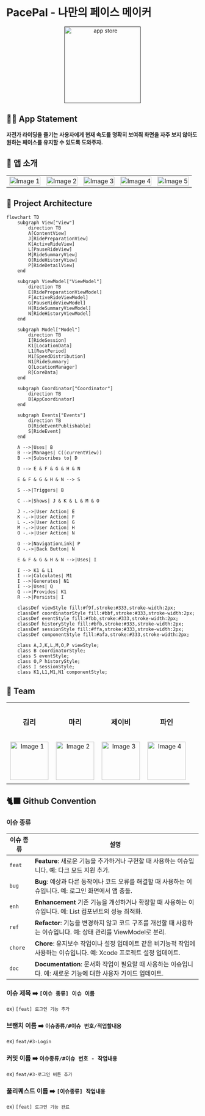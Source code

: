 # PacePal - 나만의 페이스 메이커 
<p align="center">
  <a href="">
    <img src="https://github.com/user-attachments/assets/ebcfde66-3d94-4a95-8022-4546345344b1" width="200" height="200" alt="app store">
  </a>
</p>

## 🚴‍♂️ App Statement 
**자전가 라이딩을 즐기는 사용자에게 현재 속도를 명확히 보여줘 화면을 자주 보지 않아도 원하는 페이스를 유지할 수 있도록 도와주자.**

## 📱 앱 소개 
<table style="width: 100%; table-layout: fixed;">
  <tr>
    <td style="text-align: center;">
      <img src="https://github.com/user-attachments/assets/91dc16b2-f994-4cea-ae06-13d68fcc2e07" width="100%" alt="Image 1">
    </td>
    <td style="text-align: center;">
      <img src="https://github.com/user-attachments/assets/3c059f38-2faf-4c02-85b7-5b9e44f6c2fc" width="100%" alt="Image 2">
    </td>
    <td style="text-align: center;">
      <img src= "https://github.com/user-attachments/assets/bdec04fc-b92c-446b-a700-66777c0f9c1c" width="100%" alt="Image 3">
    </td>
    <td style="text-align: center;">
      <img src="https://github.com/user-attachments/assets/b0f4f86a-c537-4374-8434-6161b0e3a9cf" width="100%" alt="Image 4">
    </td>
    <td style="text-align: center;">
      <img src="https://github.com/user-attachments/assets/78af7a1d-0477-4216-8230-2675bd9c5870" width="100%" alt="Image 5">
    </td>
  </tr>
</table>


## 🎨 Project Architecture 
```mermaid
flowchart TD
    subgraph View["View"]
        direction TB
        A[ContentView]
        J[RidePreparationView]
        K[ActiveRideView]
        L[PauseRideView]
        M[RideSummaryView]
        O[RideHistoryView]
        P[RideDetailView]
    end

    subgraph ViewModel["ViewModel"]
        direction TB
        E[RidePreparationViewModel]
        F[ActiveRideViewModel]
        G[PauseRideViewModel]
        H[RideSummaryViewModel]
        N[RideHistoryViewModel]
    end

    subgraph Model["Model"]
        direction TB
        I[RideSession]
        K1[LocationData]
        L1[RestPeriod]
        M1[SpeedDistribution]
        N1[RideSummary]
        Q[LocationManager]
        R[CoreData]
    end

    subgraph Coordinator["Coordinator"]
        direction TB
        B[AppCoordinator]
    end

    subgraph Events["Events"]
        direction TB
        D[RideEventPublishable]
        S[RideEvent]
    end
    
    A -->|Uses| B
    B -->|Manages| C((currentView))
    B -->|Subscribes to| D
    
    D --> E & F & G & H & N
    
    E & F & G & H & N --> S
    
    S -->|Triggers| B
    
    C -->|Shows| J & K & L & M & O
    
    J -.->|User Action| E
    K -.->|User Action| F
    L -.->|User Action| G
    M -.->|User Action| H
    O -.->|User Action| N
    
    O -->|NavigationLink| P
    O -.->|Back Button| N
    
    E & F & G & H & N -->|Uses| I
    
    I --> K1 & L1
    I -->|Calculates| M1
    I -->|Generates| N1
    I -->|Uses| Q
    Q -->|Provides| K1
    R -->|Persists| I

    classDef viewStyle fill:#f9f,stroke:#333,stroke-width:2px;
    classDef coordinatorStyle fill:#bbf,stroke:#333,stroke-width:2px;
    classDef eventStyle fill:#fbb,stroke:#333,stroke-width:2px;
    classDef historyStyle fill:#bfb,stroke:#333,stroke-width:2px;
    classDef sessionStyle fill:#ffa,stroke:#333,stroke-width:2px;
    classDef componentStyle fill:#afa,stroke:#333,stroke-width:2px;

    class A,J,K,L,M,O,P viewStyle;
    class B coordinatorStyle;
    class S eventStyle;
    class O,P historyStyle;
    class I sessionStyle;
    class K1,L1,M1,N1 componentStyle;
```


## 🧩 Team 
<table style="width: 100%; table-layout: fixed;">
  <tr>
    <td style="text-align: center; padding: 10px;">
      <h3>김리</h3>
    </td>
    <td style="text-align: center; padding: 10px;">
      <h3>마리</h3>
    </td>
    <td style="text-align: center; padding: 10px;">
      <h3>제이비</h3>
    </td>
    <td style="text-align: center; padding: 10px;">
      <h3>파인</h3>
    </td>
  </tr>
  <tr>
    <td style="text-align: center; padding: 10px;">
      <img src="https://github.com/user-attachments/assets/f81df4d7-530c-4887-acd5-1c8cb1ab2f86" width="100" alt="Image 1">
    </td>
    <td style="text-align: center; padding: 10px;">
      <img src="https://github.com/user-attachments/assets/155562e5-a3ac-4aea-9418-c60242e5803d" width="100" alt="Image 2">
    </td>
    <td style="text-align: center; padding: 10px;">
      <img src= "https://github.com/user-attachments/assets/2c591b0c-c274-4b86-9b29-94529ce9f75f" width="100" alt="Image 3">
    </td>
    <td style="text-align: center; padding: 10px;">
      <img src="https://github.com/user-attachments/assets/9447f050-638f-4411-a273-19fa869d0d25" width="100" alt="Image 4">
    </td>
  </tr>
</table>



## 🐈‍⬛ Github Convention

### 이슈 종류

| 이슈 종류        | 설명                                                                                         |
|------------------|----------------------------------------------------------------------------------------------|
| `feat`     | **Feature**: 새로운 기능을 추가하거나 구현할 때 사용하는 이슈입니다. 예: 다크 모드 지원 추가.               |
| `bug`          | **Bug**: 예상과 다른 동작이나 코드 오류를 해결할 때 사용하는 이슈입니다. 예: 로그인 화면에서 앱 충돌.   |
| `enh`  | **Enhancement** 기존 기능을 개선하거나 확장할 때 사용하는 이슈입니다. 예: List 컴포넌트의 성능 최적화.         |
| `ref`   | **Refactor**: 기능을 변경하지 않고 코드 구조를 개선할 때 사용하는 이슈입니다. 예: 상태 관리를 ViewModel로 분리.|
| `chore`    | **Chore**: 유지보수 작업이나 설정 업데이트 같은 비기능적 작업에 사용하는 이슈입니다. 예: Xcode 프로젝트 설정 업데이트. |
| `doc`| **Documentation**: 문서화 작업이 필요할 때 사용하는 이슈입니다. 예: 새로운 기능에 대한 사용자 가이드 업데이트.    |

### 이슈 제목 ➡️ `[이슈 종류] 이슈 이름` 
ex) `[feat] 로그인 기능 추가`

### 브랜치 이름 ➡️ `이슈종류/#이슈 번호/적업할내용`
ex) `feat/#3-Login`

### 커밋 이름 ➡️ `이슈종류/#이슈 번호 - 작업내용`  
ex) `feat/#3-로그인 버튼 추가` 

### 풀리퀘스트 이름 ➡️ `[이슈종류] 작업내용`
ex) `[feat] 로그인 기능 완료`
